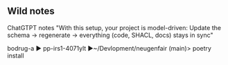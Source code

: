 ## Wild notes

ChatGTPT notes
"With this setup, your project is model-driven:
Update the schema → regenerate → everything (code, SHACL, docs) stays in sync"

bodrug-a ▶ pp-irs1-4071ylt ▶~/Devlopment/neugenfair 
(main)> poetry install
